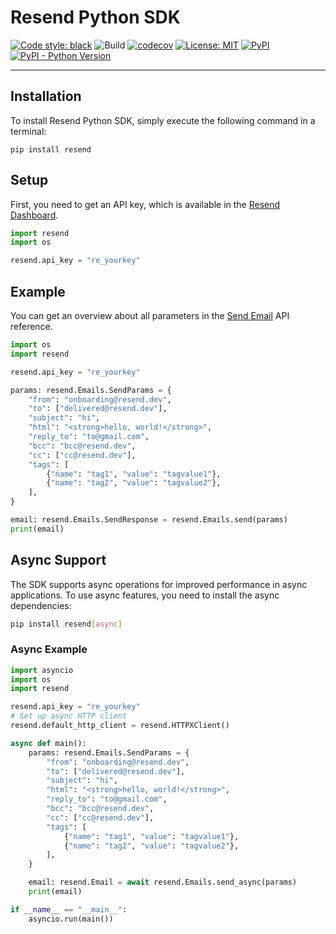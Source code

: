 # Resend Python SDK

[![Code style: black](https://img.shields.io/badge/code%20style-black-000000.svg)](https://github.com/psf/black)
![Build](https://github.com/drish/resend-py/actions/workflows/ci.yaml/badge.svg)
[![codecov](https://codecov.io/gh/drish/resend-py/branch/main/graph/badge.svg?token=GGD39PPFM0)](https://codecov.io/gh/drish/resend-py)
[![License: MIT](https://img.shields.io/badge/License-MIT-blue.svg)](https://opensource.org/licenses/MIT)
[![PyPI](https://img.shields.io/pypi/v/resend)](https://pypi.org/project/resend/)
[![PyPI - Python Version](https://img.shields.io/pypi/pyversions/resend)](https://pypi.org/project/resend)

---

## Installation

To install Resend Python SDK, simply execute the following command in a terminal:

```
pip install resend
```

## Setup

First, you need to get an API key, which is available in the [Resend Dashboard](https://resend.com).

```py
import resend
import os

resend.api_key = "re_yourkey"
```

## Example

You can get an overview about all parameters in the [Send Email](https://resend.com/docs/api-reference/emails/send-email) API reference.

```py
import os
import resend

resend.api_key = "re_yourkey"

params: resend.Emails.SendParams = {
    "from": "onboarding@resend.dev",
    "to": ["delivered@resend.dev"],
    "subject": "hi",
    "html": "<strong>hello, world!</strong>",
    "reply_to": "to@gmail.com",
    "bcc": "bcc@resend.dev",
    "cc": ["cc@resend.dev"],
    "tags": [
        {"name": "tag1", "value": "tagvalue1"},
        {"name": "tag2", "value": "tagvalue2"},
    ],
}

email: resend.Emails.SendResponse = resend.Emails.send(params)
print(email)
```

## Async Support

The SDK supports async operations for improved performance in async applications. To use async features, you need to install the async dependencies:

```bash
pip install resend[async]
```

### Async Example

```py
import asyncio
import os
import resend

resend.api_key = "re_yourkey"
# Set up async HTTP client
resend.default_http_client = resend.HTTPXClient()

async def main():
    params: resend.Emails.SendParams = {
        "from": "onboarding@resend.dev",
        "to": ["delivered@resend.dev"],
        "subject": "hi",
        "html": "<strong>hello, world!</strong>",
        "reply_to": "to@gmail.com",
        "bcc": "bcc@resend.dev",
        "cc": ["cc@resend.dev"],
        "tags": [
            {"name": "tag1", "value": "tagvalue1"},
            {"name": "tag2", "value": "tagvalue2"},
        ],
    }

    email: resend.Email = await resend.Emails.send_async(params)
    print(email)

if __name__ == "__main__":
    asyncio.run(main())
```
